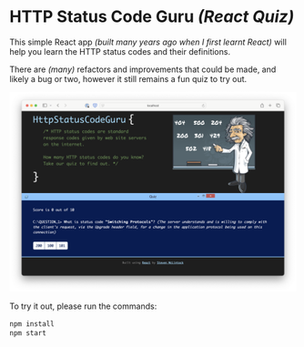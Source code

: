 # HTTP Status Code Guru _(React Quiz)_

This simple React app _(built many years ago when I first learnt React)_ will help you learn the HTTP status codes and their definitions.

There are _(many)_ refactors and improvements that could be made, and likely a bug or two, however it still remains a fun quiz to try out.

<img src="./http-status-code-guru.png" alt="Screenshot of the React app" />

To try it out, please run the commands:

```
npm install
npm start
```